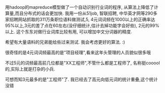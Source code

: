 用hadoop的mapreduce模型做了一个自动识别行业词的程序, 从算法上降低了计算量,而且分布式的话会更加快.
我用一份从51job, 智联招聘, 中华英才网等290多家招聘网站抓取的311万条职位语料做测试,5, 4元词词频在1000以上的正确率达95%以上,3元的差了点在60左右(没仔细统计,估计去掉功能字会好些), 2元的99%以上.
这个东东对做行业词库比较有用, 可以增加中文分词器的精度.

希望有大量语料的兄弟能给些过来测试. 我会考虑更好的算法. :)

很奇怪的是4元词词频最高的是"项目经理",看来这年头管理的人员貌似很多哦

不过5元的词频最高前几位都是"XX工程师",不管什么都是工程师了, 名称挺cooool的,实际上就是打杂的小兵.

可想而知3元最多的是"工程师"了.
我已经去了高元向低元词的统计重叠,这个统计没错